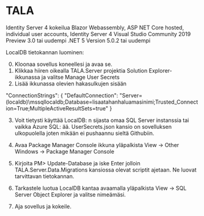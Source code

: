 # TALA
Identity Server 4 kokeilua
Blazor Webassembly, ASP NET Core hosted, individual user accounts, Identity Server 4
Visual Studio Community 2019 Preview 3.0 tai uudempi
.NET 5 Version 5.0.2 tai uudempi

LocalDB tietokannan luominen:

0. Kloonaa sovellus koneellesi ja avaa se.
1. Klikkaa hiiren oikealla TALA.Server projektia Solution Explorer- ikkunassa ja valitse Manage User Secrets
2. Lisää ikkunassa olevien hakasulkujen sisään

"ConnectionStrings": {
    "DefaultConnection": "Server=(localdb)\\mssqllocaldb;Database=lisaatahanhaluamasinimi;Trusted_Connection=True;MultipleActiveResultSets=true"
  }
  
 3. Voit tietysti käyttää LocalDB: n sijasta omaa SQL Server instanssia tai vaikka Azure SQL: ää. UserSecrets.json kansio on sovelluksen ulkopuolella 
    joten mikään ei pushaannu sieltä Githubiin.
   
 4. Avaa Package Manager Console ikkuna yläpalkista View -> Other Windows -> Package Manager Console
 5. Kirjoita PM> Update-Database ja iske Enter jolloin TALA.Server.Data.Migrations kansiossa olevat scriptit ajetaan. Ne luovat tarvittavan tietokannan.
 6. Tarkastele luotua LocalDB kantaa avaamalla yläpalkista View -> SQL Server Object Explorer ja valitse nimeämäsi.
 7. Aja sovellus ja kokeile.
    
